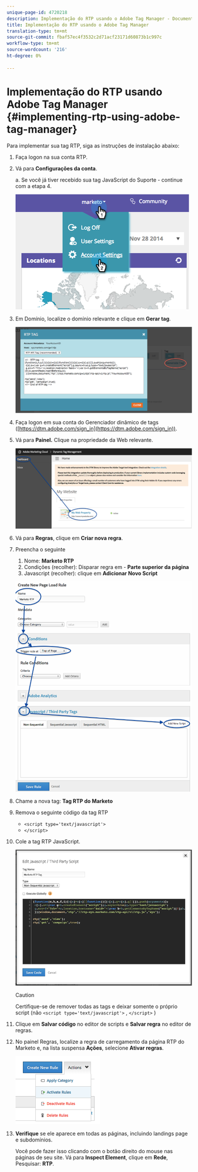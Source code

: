 ```yaml
---
unique-page-id: 4720218
description: Implementação do RTP usando o Adobe Tag Manager - Documentos do Marketing - Documentação do produto
title: Implementação do RTP usando o Adobe Tag Manager
translation-type: tm+mt
source-git-commit: fbaf57ec4f3532c2d71acf23171d60873b1c997c
workflow-type: tm+mt
source-wordcount: '216'
ht-degree: 0%

---
```



# Implementação do RTP usando Adobe Tag Manager {#implementing-rtp-using-adobe-tag-manager}

Para implementar sua tag RTP, siga as instruções de instalação abaixo:

1. Faça logon na sua conta RTP.

1. Vá para **Configurações da conta**.

   a. Se você já tiver recebido sua tag JavaScript do Suporte - continue com a etapa 4.

   ![](assets/image2014-11-30-15-3a19-3a21-4.png)

1. Em Domínio, localize o domínio relevante e clique em **Gerar tag**.

   ![](assets/image2014-11-30-15-3a20-3a17-4.png)

1. Faça logon em sua conta do Gerenciador dinâmico de tags ([https://dtm.adobe.com/sign_in](https://dtm.adobe.com/sign_in)).

1. Vá para **Painel.** Clique na propriedade da Web relevante.

   ![](assets/image2014-12-3-17-3a58-3a17.png)

1. Vá para **Regras**, clique em **Criar nova regra**.

1. Preencha o seguinte

   1. Nome: **Marketo RTP**
   1. Condições (recolher): Disparar regra em - **Parte superior da página**
   1. Javascript (recolher): clique em **Adicionar Novo Script**

   ![](assets/image2014-12-3-17-3a59-3a40.png)

1. Chame a nova tag: **Tag RTP do Marketo**

1. Remova o seguinte código da tag RTP

   * `<script type='text/javascript'>`
   * `</script>`

1. Cole a tag RTP JavaScript.

   ![](assets/image2014-12-3-18-3a3-3a45.png)

   >[!CAUTION]
   >
   >Certifique-se de remover todas as tags e deixar somente o próprio script (não `<script type='text/javascript'>` , `</script>` )

1. Clique em **Salvar código** no editor de scripts e **Salvar regra** no editor de regras.

1. No painel Regras, localize a regra de carregamento da página RTP do Marketo e, na lista suspensa **Ações**, selecione **Ativar regras**.

   ![](assets/image2014-12-3-18-3a4-3a14.png)

1. **Verifique** se ele aparece em todas as páginas, incluindo landings page e subdomínios.

   Você pode fazer isso clicando com o botão direito do mouse nas páginas de seu site. Vá para **Inspect Element**, clique em **Rede**, Pesquisar: **RTP**.
